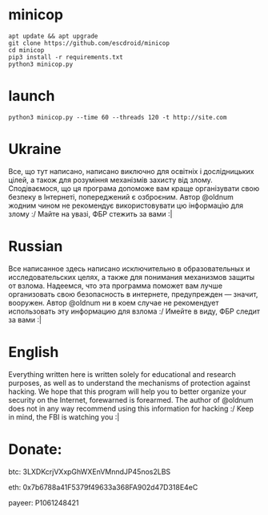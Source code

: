 # minicop
    apt update && apt upgrade
    git clone https://github.com/escdroid/minicop
    cd minicop
    pip3 install -r requirements.txt
    python3 minicop.py

# launch
    python3 minicop.py --time 60 --threads 120 -t http://site.com

# Ukraine
Все, що тут написано, написано виключно для освітніх і дослідницьких цілей, а також для розуміння механізмів захисту від злому. Сподіваємося, що ця програма допоможе вам краще організувати свою безпеку в Інтернеті, попереджений є озброєним. Автор @oldnum жодним чином не рекомендує використовувати цю інформацію для злому :/ Майте на увазі, ФБР стежить за вами :|

# Russian
Все написанное здесь написано исключительно в образовательных и исследовательских целях, а также для понимания механизмов защиты от взлома. Надеемся, что эта программа поможет вам лучше организовать свою безопасность в интернете, предупрежден — значит, вооружен. Автор @oldnum ни в коем случае не рекомендует использовать эту информацию для взлома :/ Имейте в виду, ФБР следит за вами :|

# English
Everything written here is written solely for educational and research purposes, as well as to understand the mechanisms of protection against hacking. We hope that this program will help you to better organize your security on the Internet, forewarned is forearmed. The author of @oldnum does not in any way recommend using this information for hacking :/ Keep in mind, the FBI is watching you :|

#  Donate:
btc: 3LXDKcrjVXxpGhWXEnVMnndJP45nos2LBS

eth: 0x7b6788a41F5379f49633a368FA902d47D318E4eC

payeer: P1061248421
